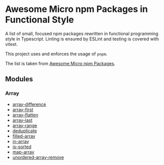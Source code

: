 # Awesome Micro npm Packages in Functional Style

A list of small, focused npm packages rewritten in functional programming style in Typescript. Linting is ensured by ESLint and testing is covered with vitest.

This project uses and enforces the usage of `pnpm`.

The list is taken from [Awesome Micro npm Packages](https://github.com/parro-it/awesome-micro-npm-packages).

## Modules

### Array

- [array-difference](./src/array/array-difference/README.md)
- [array-first](./src/array/array-first/README.md)
- [array-flatten](./src/array/array-flatten/README.md)
- [array-last](./src/array/array-last/README.md)
- [array-range](./src/array/array-range/README.md)
- [deduplicate](./src/array/deduplicate/README.md)
- [filled-array](./src/array/filled/array/README.md)
- [in-array](./src/array/in-array/README.md)
- [is-sorted](./src/is-sorted/README.md)
- [map-array](./src/array/map-array/README.md)
- [unordered-array-remove](./src/array/unordered-array-remove/README.md)

